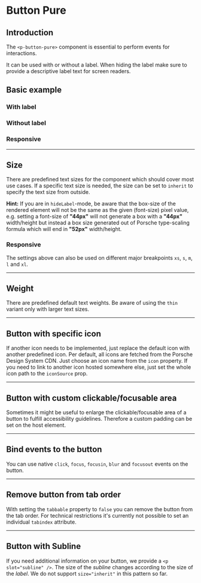 # Button Pure

## Introduction

The `<p-button-pure>` component is essential to perform events for interactions.

It can be used with or without a label. When hiding the label make sure to provide a descriptive label text for screen readers.

## Basic example

### With label

<Playground :themeable="true" :childElementLayout="{spacing: 'inline'}">
  <template v-slot={theme}>
    <p-button-pure :theme="theme">Some label</p-button-pure>
    <p-button-pure disabled="true" :theme="theme">Some label</p-button-pure>
    <p-button-pure loading="true" :theme="theme">Some label</p-button-pure>
  </template>
</Playground>

### Without label

<Playground :themeable="true" :childElementLayout="{spacing: 'inline'}">
  <template v-slot={theme}>
    <p-button-pure hide-label="true" :theme="theme">Some label</p-button-pure>
    <p-button-pure hide-label="true" disabled="true" :theme="theme">Some label</p-button-pure>
    <p-button-pure hide-label="true" loading="true" :theme="theme">Some label</p-button-pure>
  </template>
</Playground>

### Responsive

<Playground :themeable="true">
  <template v-slot={theme}>
    <p-button-pure hide-label="{ base: true, l: false }" :theme="theme">Some label</p-button-pure>
  </template>
</Playground>

---

## Size

There are predefined text sizes for the component which should cover most use cases. 
If a specific text size is needed, the size can be set to `inherit` to specify the text size from outside.

**Hint:** If you are in `hideLabel`-mode, be aware that the box-size of the rendered element will not be the same as the given (font-size) pixel value, 
e.g. setting a font-size of **"44px"** will not generate a box with a **"44px"** width/height but instead a box size generated out of Porsche type-scaling formula which will end in **"52px"** width/height.

<Playground :themeable="true">
  <template #configurator>
    <select @change="size = $event.target.value">
      <option disabled>Select a size</option>
      <option>x-small</option>
      <option>small</option>
      <option selected>medium</option>
      <option>large</option>
      <option>x-large</option>
      <option>inherit</option>
    </select>
  </template>
  <template v-slot={theme}>
    <p-button-pure :size="size" :style="isInherit" :theme="theme">Some label</p-button-pure>
  </template>
</Playground>

### Responsive

The settings above can also be used on different major breakpoints `xs`, `s`, `m`, `l` and `xl`.

<Playground :themeable="true">
  <template v-slot={theme}>
    <p-button-pure size="{ base: 'small', l: 'medium' }" :theme="theme">Some label</p-button-pure>
  </template>
</Playground>

---

## Weight

There are predefined default text weights. Be aware of using the `thin` variant only with larger text sizes.

<Playground :themeable="true">
  <template #configurator>
    <select @change="weight = $event.target.value">
      <option disabled>Select a weight</option>
      <option selected>thin</option>
      <option>regular</option>
      <option>bold</option>
    </select>
  </template>
  <template v-slot={theme}>
    <p-button-pure size="medium" :weight="weight" :theme="theme">Some label</p-button-pure>
  </template>
</Playground>

---

## Button with specific icon
If another icon needs to be implemented, just replace the default icon with another predefined icon. Per default, all icons are fetched from the Porsche Design System CDN. Just choose an icon name from the `icon` property. If you need to link to another icon hosted somewhere else, just set the whole icon path to the `iconSource` prop.

<Playground :themeable="true">
  <template v-slot={theme}>
    <p-button-pure icon="delete" :theme="theme">Some label</p-button-pure>
    <br>
    <p-button-pure :icon-source="require(`./assets/icon-custom-kaixin.svg`)" hide-label="true" :theme="theme">Some label</p-button-pure>
  </template>
</Playground>

---

## Button with custom clickable/focusable area

Sometimes it might be useful to enlarge the clickable/focusable area of a button to fulfill accessibility guidelines.
Therefore a custom padding can be set on the host element.

<Playground :themeable="true" :childElementLayout="{spacing: 'inline'}">
  <template v-slot={theme}>
    <p-button-pure :theme="theme" style="padding: 1rem;">Some label</p-button-pure>
    <p-button-pure :theme="theme" hide-label="true" style="padding: 1rem;">Some label</p-button-pure>
  </template>
</Playground>

---

## Bind events to the button

You can use native `click`, `focus`, `focusin`, `blur` and `focusout` events on the button.

<Playground :themeable="true">
  <template v-slot={theme}>
    <p-button-pure
      onclick="alert('click')"
      onfocus="console.log('focus')"
      onfocusin="console.log('focusin')"
      onblur="console.log('blur')"
      onfocusout="console.log('focusout')"
      :theme="theme"
    >Some label</p-button-pure>
  </template>
</Playground>

---

## Remove button from tab order

With setting the `tabbable` property to `false` you can remove the button from the tab order. For technical restrictions it's currently not possible to set an individual `tabindex` attribute.

<Playground :themeable="true">
  <template v-slot={theme}>
    <p-button-pure tabbable="true" :theme="theme">Some label</p-button-pure>
    <br>
    <p-button-pure tabbable="false" hide-label="true" :theme="theme">Some label</p-button-pure>
  </template>
</Playground>

---

## Button with Subline

If you need additional information on your button, we provide a `<p slot="subline" />`.
The size of the *subline* changes according to the size of the *label*. We do not support `size="inherit"` in this pattern so far.

<Playground :themeable="true">
  <template #configurator>
    <select @change="size = $event.target.value">
      <option disabled>Select a size</option>
      <option selected>small</option>
      <option>medium</option>
      <option>large</option>
      <option>x-large</option>
    </select>
  </template>
  <template v-slot={theme}>
    <p-button-pure :size="size" :theme="theme" href="https://www.porsche.com">
         Some label
         <p slot="subline">Some Subline</p>
      </p-button-pure>
    <p-button-pure :size="size" weight="semibold" :theme="theme" href="https://www.porsche.com">
       Some label
       <p slot="subline">Some Subline</p>
    </p-button-pure>
  </template>
</Playground>

<script lang="ts">
  import { Component, Vue } from 'vue-property-decorator';
  
  @Component
  export default class PlaygroundButtonPure extends Vue {
    public size: string = 'medium';
    public weight: string = 'thin';
    
    public get isInherit() {
      return this.size === 'inherit' ? 'font-size: 48px;' : undefined;
    }
  }
</script>
